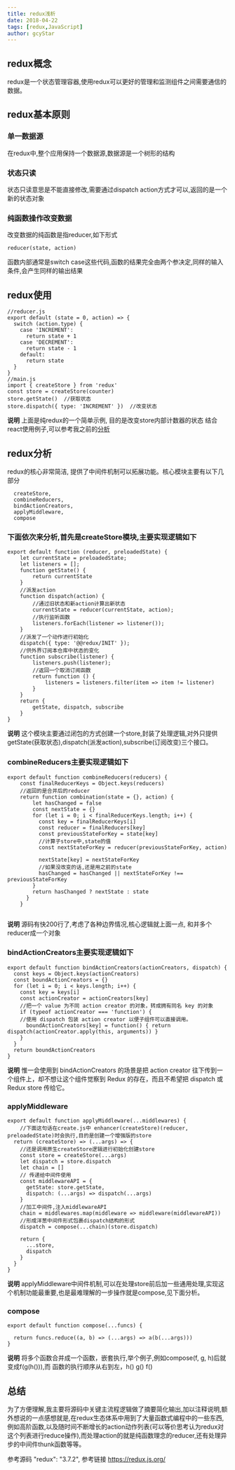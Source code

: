 ```yaml
---
title: redux浅析
date: 2018-04-22
tags: [redux,JavaScript]
author: gcyStar
---
```


## redux概念
redux是一个状态管理容器,使用redux可以更好的管理和监测组件之间需要通信的数据。

## redux基本原则
### 单一数据源
在redux中,整个应用保持一个数据源,数据源是一个树形的结构
### 状态只读

状态只读意思是不能直接修改,需要通过dispatch action方式才可以,返回的是一个新的状态对象

### 纯函数操作改变数据
改变数据的纯函数是指reducer,如下形式

```
reducer(state, action)
```
函数内部通常是switch case这些代码,函数的结果完全由两个参决定,同样的输入条件,会产生同样的输出结果

## redux使用
```
//reducer.js
export default (state = 0, action) => {
  switch (action.type) {
    case 'INCREMENT':
      return state + 1
    case 'DECREMENT':
      return state - 1
    default:
      return state
  }
}
//main.js
import { createStore } from 'redux'
const store = createStore(counter)
store.getState()  //获取状态
store.dispatch({ type: 'INCREMENT' })  //改变状态
```
**说明**  上面是纯redux的一个简单示例, 目的是改变store内部计数器的状态
结合react使用例子,可以参考我之前的[分析](https://segmentfault.com/a/1190000012166510)

## redux分析
redux的核心非常简洁, 提供了中间件机制可以拓展功能。核心模块主要有以下几部分

```
  createStore,
  combineReducers,
  bindActionCreators,
  applyMiddleware,
  compose
```
### 下面依次来分析,首先是createStore模块,主要实现逻辑如下
```
export default function (reducer, preloadedState) {
    let currentState = preloadedState;
    let listeners = [];
    function getState() {
        return currentState
    }
    //派发action
    function dispatch(action) {
        //通过旧状态和新action计算出新状态
        currentState = reducer(currentState, action);
        //执行监听函数
        listeners.forEach(listener => listener());
    }
    //派发了一个动作进行初始化
    dispatch({ type: '@@redux/INIT' });
    //供外界订阅本仓库中状态的变化 
    function subscribe(listener) {
        listeners.push(listener);
        //返回一个取消订阅函数
        return function () {
            listeners = listeners.filter(item => item != listener)
        }
    }
    return {
        getState, dispatch, subscribe
    }
}
```
**说明** 这个模块主要通过闭包的方式创建一个store,封装了处理逻辑,对外只提供getState(获取状态),dispatch(派发action),subscribe(订阅改变)三个接口。
### combineReducers主要实现逻辑如下

```
export default function combineReducers(reducers) {
    const finalReducerKeys = Object.keys(reducers)
    //返回的是合并后的reducer
    return function combination(state = {}, action) {
        let hasChanged = false
        const nextState = {}
        for (let i = 0; i < finalReducerKeys.length; i++) {
          const key = finalReducerKeys[i]
          const reducer = finalReducers[key]
          const previousStateForKey = state[key]
          //计算子store中,state的值
          const nextStateForKey = reducer(previousStateForKey, action)
        
          nextState[key] = nextStateForKey
          //如果没改变的话,还是用之前的state
          hasChanged = hasChanged || nextStateForKey !== previousStateForKey
        }
        return hasChanged ? nextState : state
      }
    }
    

```
**说明**  源码有快200行了,考虑了各种边界情况,核心逻辑就上面一点, 和并多个reducer成一个对象

### bindActionCreators主要实现逻辑如下
```
export default function bindActionCreators(actionCreators, dispatch) {
  const keys = Object.keys(actionCreators)
  const boundActionCreators = {}
  for (let i = 0; i < keys.length; i++) {
    const key = keys[i]
    const actionCreator = actionCreators[key]
    //把一个 value 为不同 action creator 的对象，转成拥有同名 key 的对象
    if (typeof actionCreator === 'function') {
    //使用 dispatch 包装 action creator 以便子组件可以直接调用。
      boundActionCreators[key] = function() { return dispatch(actionCreator.apply(this, arguments)) }
    }
  }
  return boundActionCreators
}

```
**说明**  惟一会使用到 bindActionCreators 的场景是把 action creator 往下传到一个组件上，却不想让这个组件觉察到 Redux 的存在，而且不希望把 dispatch 或 Redux store 传给它。

### applyMiddleware 

```
export default function applyMiddleware(...middlewares) {
    //下面这句话在create.js中 enhancer(createStore)(reducer, preloadedState)时会执行,目的是创建一个增强版的store
  return (createStore) => (...args) => {
    //还是调用原生createStore逻辑进行初始化创建store
    const store = createStore(...args)
    let dispatch = store.dispatch
    let chain = []
    // 传递给中间件使用
    const middlewareAPI = {
      getState: store.getState,
      dispatch: (...args) => dispatch(...args)
    }
    //加工中间件,注入middlewareAPI
    chain = middlewares.map(middleware => middleware(middlewareAPI))
    //形成洋葱中间件形式包裹dispatch结构的形式
    dispatch = compose(...chain)(store.dispatch)

    return {
      ...store,
      dispatch
    }
  }
}
```

**说明** applyMiddleware中间件机制,可以在处理store前后加一些通用处理,实现这个机制功能最重要,也是最难理解的一步操作就是compose,见下面分析。

### compose

```
export default function compose(...funcs) {
  
  return funcs.reduce((a, b) => (...args) => a(b(...args)))
}
```
**说明**  将多个函数合并成一个函数，嵌套执行,举个例子,例如compose(f, g, h)后就变成f(g(h())),而 函数的执行顺序从右到左，h() g() f()
## 总结
为了方便理解,我主要将源码中关键主流程逻辑做了摘要简化输出,加以注释说明,额外想说的一点感想就是,在redux生态体系中用到了大量函数式编程中的一些东西,例如高阶函数,以及随时间不断增长的action动作列表(可以等价思考认为redux对这个列表进行reduce操作),而处理action的就是纯函数理念的reducer,还有处理异步的中间件thunk函数等等。

参考源码
"redux": "3.7.2",
参考链接
https://redux.js.org/